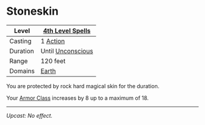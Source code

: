 # Stoneskin

| Level    | [4th Level Spells](4th%20Level%20Spells.md)                |
| -------- | ---------------------------------------------------------- |
| Casting  | 1 [Action](../../../../Game%20Procedures/Core%20Procedures/Action.md)        |
| Duration | Until [Unconscious](../../../../Game%20Procedures/Conditions/Unconscious.md) |
| Range    | 120 feet                                                   |
| Domains  | [Earth](../../Spell%20Domains/Earth.md)                 |

You are protected by rock hard magical skin for the duration.

Your [Armor Class](../../../../Player%20Characters/Derived%20Statistics/Armor%20Class.md) increases by 8 up to a maximum of 18.

---
*Upcast: No effect.*
